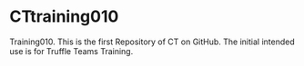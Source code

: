 # CTtraining010
Training010.
This is the first Repository of CT on GitHub.
The initial intended use is for Truffle Teams Training.

